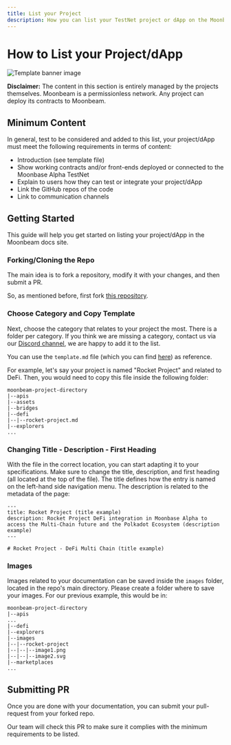 ```yaml
---
title: List your Project
description: How you can list your TestNet project or dApp on the Moonbeam documentation site
---
```


# How to List your Project/dApp
 
![Template banner image](images/list-dapps-banner.png)

**Disclaimer:** The content in this section is entirely managed by the projects themselves. Moonbeam is a permissionless network. Any project can deploy its contracts to Moonbeam. 

## Minimum Content

In general, test to be considered and added to this list, your project/dApp must meet the following requirements in terms of content:

 - Introduction (see template file)
 - Show working contracts and/or front-ends deployed or connected to the Moonbase Alpha TestNet
 - Explain to users how they can test or integrate your project/dApp
 - Link the GitHub repos of the code
 - Link to communication channels

## Getting Started

This guide will help you get started on listing your project/dApp in the Moonbeam docs site.

### Forking/Cloning the Repo

The main idea is to fork a repository, modify it with your changes, and then submit a PR.

So, as mentioned before, first fork [this repository](https://github.com/PureStake/moonbeam-project-directory).

### Choose Category and Copy Template

Next, choose the category that relates to your project the most. There is a folder per category. If you think we are missing a category, contact us via our [Discord channel](https://discord.gg/PfpUATX), we are happy to add it to the list.

You can use the `template.md` file (which you can find [here](https://github.com/PureStake/moonbeam-project-directory/blob/master/template.md)) as reference.

For example, let's say your project is named "Rocket Project" and related to DeFi. Then, you would need to copy this file inside the following folder:

```
moonbeam-project-directory
|--apis
|--assets
|--bridges
|--defi
|--|--rocket-project.md
|--explorers
...
```

### Changing Title - Description - First Heading

With the file in the correct location, you can start adapting it to your specifications. Make sure to change the title, description, and first heading (all located at the top of the file). The title defines how the entry is named on the left-hand side navigation menu. The description is related to the metadata of the page:

```
---
title: Rocket Project (title example)
description: Rocket Project DeFi integration in Moonbase Alpha to access the Multi-Chain future and the Polkadot Ecosystem (description example)
---

# Rocket Project - DeFi Multi Chain (title example)
```

### Images

Images related to your documentation can be saved inside the `images` folder, located in the repo's main directory. Please create a folder where to save your images. For our previous example, this would be in:

```
moonbeam-project-directory
|--apis
...
|--defi
|--explorers
|--images
|--|--rocket-project
|--|--|--image1.png
|--|--|--image2.svg
|--marketplaces
...
```

## Submitting PR

Once you are done with your documentation, you can submit your pull-request from your forked repo.

Our team will check this PR to make sure it complies with the minimum requirements to be listed.
